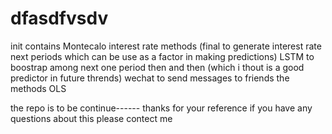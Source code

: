 # dfasdfvsdv
init contains
Montecalo interest rate methods (final to generate interest rate next periods which can be use as a factor in making predictions)
LSTM to boostrap among next one period then and then (which i thout is a good predictor in future thrends)
wechat to send messages to friends
the methods OLS 




the repo is to be continue------
thanks for your reference
if you have any questions about this please contect me
